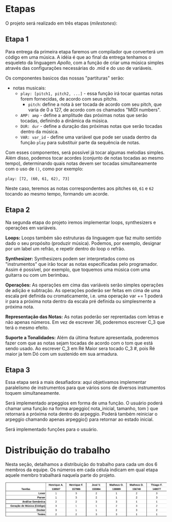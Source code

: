 # Etapas
O projeto será realizado em três etapas (*milestones*):

## Etapa 1
Para entrega da primeira etapa faremos um compilador que converterá um código em uma música. A idéia é que ao final da entrega tenhamos o esqueleto da linguagem *Apollo*, com a função de criar uma música simples através das configurações necessárias do .mid e do uso de variáveis. 

Os componentes basicos das nossas "partituras" serão:

  - notas musicais:
    - `play: [pitch1, pitch2, ...]` - essa função irá tocar quantas notas forem fornecidas, de acordo com seus pitchs.
      - `pitch`: define a nota à ser tocada de acordo com seu pitch, que varia de 0 a 127, de acordo com os chamados "MIDI numbers".
    - `AMP: amp` - define a amplitude das próximas notas que serão tocadas, definindo a dinâmica da música.
    - `DUR: dur` - define a duração das próximas notas que serão tocadas dentro da música.
    - `VAR: var_id` - define uma variável que pode ser usada dentro da função `play` para substituir parte da sequência de notas.

Com esses componentes, será possível já tocar algumas melodias simples. Além disso, podemos tocar acordes (conjunto de notas tocadas ao mesmo tempo), determinando quais notas devem ser tocadas simultaneamente com o uso de `()`, como por exemplo:
```
play: [72, (60, 61, 62), 73]
```
Neste caso, teremos as notas correspondentes aos pitches `60`, `61` e `62` tocando ao mesmo tempo, formando um acorde.

## Etapa 2
Na segunda etapa do projeto iremos implementar loops, synthesizers e operações em variáveis.

__Loops:__
Loops também são estruturas da linguagem que faz muito sentido dado o seu propósito (produzir música). Podemos, por exemplo, designar por um label um refrão, e repetir
dentro do loop o refrão.

__Synthesizer:__
Synthesizers podem ser interpretados como os "instrumentos" que irão tocar as notas especificadas pelo programador. Assim é possível, por exemplo, que toquemos
uma música com uma guitarra ou com um berimbau.

__Operações:__
As operações em cima das variáveis serão simples operações de adição e subtração. As operações poderão ser feitas em cima de uma escala pré definida ou cromaticamente,
i.e. uma operação var += 1 poderá ir para a próxima nota dentro da escala pré definida ou simplesmente a próxima nota.

__Representação das Notas:__
As notas poderão ser reprentadas com letras e não apenas números. Em vez de escrever 36, poderemos escrever C_3 que terá o mesmo efeito.

__Suporte a Tonalidades:__
Além da última feature apresentada, poderemos fazer com que as notas sejam tocadas de acordo com o tom que está sendo usado. Ao escrever C_3 em Ré Maior sera tocado C_3 #, pois Ré maior ja tem Dó com um sustenido em sua armadura.

## Etapa 3
Essa etapa será a mais desafiadora: aqui objetivamos implementar paralelismo de instrumentos para que vários sons de diversos instrumentos toquem simultaneamente.

Será implementado arpeggios em forma de uma função. O usuário poderá chamar uma função na forma arpeggio( nota_inicial, tamanho, tom ) que retornará a próxima nota dentro do arpeggio.
Poderá também reiniciar o arpeggio chamando apenas arpeggio() para retornar ao estado inicial.

Será implementado funções para o usuário.


# Distribuição do trabalho
Nesta seção, detalhamos a distribuição do trabalho para cada um dos 6 membros da equipe. Os números em cada célula indicam em qual etapa aquele membro trabalhará naquela parte do projeto.

![Divisão de Trabalho](img/division.png)
